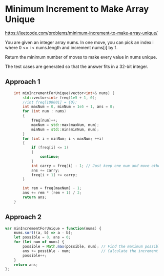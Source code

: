 # Minimum Increment to Make Array Unique

https://leetcode.com/problems/minimum-increment-to-make-array-unique/

You are given an integer array nums. In one move, you can pick an index i where 0 <= i < nums.length and increment nums[i] by 1.

Return the minimum number of moves to make every value in nums unique.

The test cases are generated so that the answer fits in a 32-bit integer.

## Approach 1

``` C++
    int minIncrementForUnique(vector<int>& nums) {
        std::vector<int> freq(1e5 + 1, 0);
        //int freq[100001] = {0};
        int maxNum = 0, minNum = 1e5 + 1, ans = 0;
        for (int num : nums)
        {
            freq[num]++;
            maxNum = std::max(maxNum, num);
            minNum = std::min(minNum, num);
        }
        for (int i = minNum; i < maxNum; ++i)
        {
            if (freq[i] <= 1)
            {
                continue;
            }
            int carry = freq[i] - 1; // Just keep one num and move others to next position
            ans += carry;
            freq[i + 1] += carry;
        }

        int rem = freq[maxNum] - 1;
        ans += rem * (rem + 1) / 2;
        return ans;
    }
```

## Approach 2

``` JavaScript
var minIncrementForUnique = function(nums) {
    nums.sort((a, b) => a - b);
    let possible = 0, ans = 0;
    for (let num of nums) {
        possible = Math.max(possible, num); // Find the maximum possible position to insert the current number
        ans += possible - num;              // Calculate the increment required to make the current number unique
        possible++;
    }
    return ans;
};
```